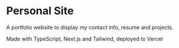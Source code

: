 # Personal Site

A portfolio website to display my contact info, resume and projects.

Made with TypeScript, Next.js and Tailwind, deployed to Vercel
